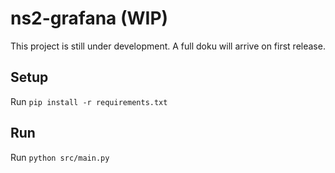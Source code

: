 # ns2-grafana (WIP)
This project is still under development. A full doku will arrive on first release.

## Setup
Run `pip install -r requirements.txt`


## Run
Run `python src/main.py`
